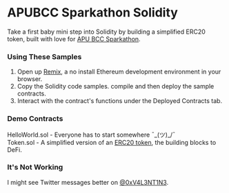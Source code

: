 # APUBCC Sparkathon Solidity
Take a first baby mini step into Solidity by building a simplified ERC20 token, built with love for [APU BCC Sparkathon](https://apubcc-sparkathon.devfolio.co/).

### Using These Samples
1. Open up [Remix](https://remix.ethereum.org), a no install Ethereum development environment in your browser.
2. Copy the Solidity code samples. compile and then deploy the sample contracts.
3. Interact with the contract's functions under the Deployed Contracts tab.

### Demo Contracts
HelloWorld.sol - Everyone has to start somewhere ¯\_(ツ)_/¯ \
Token.sol - A simplified version of an [ERC20 token](https://ethereum.org/en/developers/docs/standards/tokens/erc-20/), the building blocks to DeFi.

### It's Not Working

I might see Twitter messages better on [@0xV4L3NT1N3](https://twitter.com/0xV4L3NT1N3).
